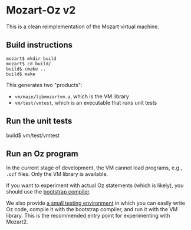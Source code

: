 # Mozart-Oz v2

This is a clean reimplementation of the Mozart virtual machine.


## Build instructions

    mozart$ mkdir build
    mozart$ cd build/
    build$ cmake ..
    build$ make

This generates two "products":

* `vm/main/libmozartvm.a`, which is the VM library
* `vm/test/vmtest`, which is an executable that runs unit tests


## Run the unit tests

build$ vm/test/vmtest


## Run an Oz program

In the current stage of development, the VM cannot load programs, e.g., `.ozf`
files. Only the VM library is available.

If you want to experiment with actual Oz statements (which is likely), you
should use the
[bootstrap compiler](https://github.com/mozart/mozart2-bootcompiler).

We also provide
[a small testing environment](https://github.com/sjrd/mozart-app-test) in which
you can easily write Oz code, compile it with the bootstrap compiler, and run
it with the VM library. This is the recommended entry point for experimenting
with Mozart2.
